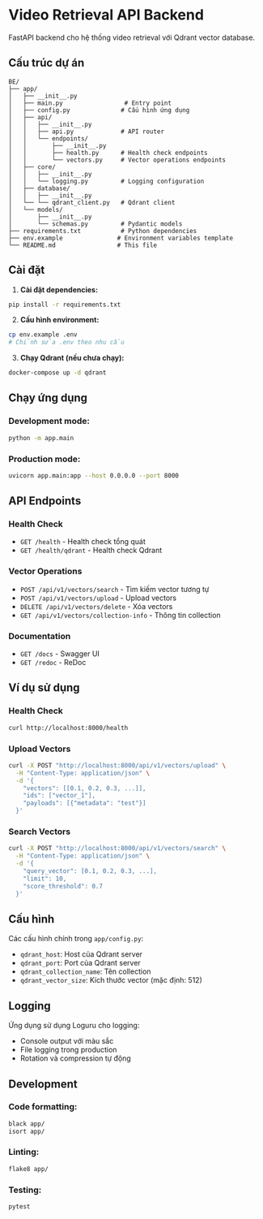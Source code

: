 # Video Retrieval API Backend

FastAPI backend cho hệ thống video retrieval với Qdrant vector database.

## Cấu trúc dự án

```
BE/
├── app/
│   ├── __init__.py
│   ├── main.py                 # Entry point
│   ├── config.py              # Cấu hình ứng dụng
│   ├── api/
│   │   ├── __init__.py
│   │   ├── api.py             # API router
│   │   └── endpoints/
│   │       ├── __init__.py
│   │       ├── health.py      # Health check endpoints
│   │       └── vectors.py     # Vector operations endpoints
│   ├── core/
│   │   ├── __init__.py
│   │   └── logging.py         # Logging configuration
│   ├── database/
│   │   ├── __init__.py
│   └── └── qdrant_client.py   # Qdrant client
│   └── models/
│       ├── __init__.py
│       └── schemas.py         # Pydantic models
├── requirements.txt           # Python dependencies
├── env.example               # Environment variables template
└── README.md                 # This file
```

## Cài đặt

1. **Cài đặt dependencies:**
```bash
pip install -r requirements.txt
```

2. **Cấu hình environment:**
```bash
cp env.example .env
# Chỉnh sửa .env theo nhu cầu
```

3. **Chạy Qdrant (nếu chưa chạy):**
```bash
docker-compose up -d qdrant
```

## Chạy ứng dụng

### Development mode:
```bash
python -m app.main
```

### Production mode:
```bash
uvicorn app.main:app --host 0.0.0.0 --port 8000
```

## API Endpoints

### Health Check
- `GET /health` - Health check tổng quát
- `GET /health/qdrant` - Health check Qdrant

### Vector Operations
- `POST /api/v1/vectors/search` - Tìm kiếm vector tương tự
- `POST /api/v1/vectors/upload` - Upload vectors
- `DELETE /api/v1/vectors/delete` - Xóa vectors
- `GET /api/v1/vectors/collection-info` - Thông tin collection

### Documentation
- `GET /docs` - Swagger UI
- `GET /redoc` - ReDoc

## Ví dụ sử dụng

### Health Check
```bash
curl http://localhost:8000/health
```

### Upload Vectors
```bash
curl -X POST "http://localhost:8000/api/v1/vectors/upload" \
  -H "Content-Type: application/json" \
  -d '{
    "vectors": [[0.1, 0.2, 0.3, ...]],
    "ids": ["vector_1"],
    "payloads": [{"metadata": "test"}]
  }'
```

### Search Vectors
```bash
curl -X POST "http://localhost:8000/api/v1/vectors/search" \
  -H "Content-Type: application/json" \
  -d '{
    "query_vector": [0.1, 0.2, 0.3, ...],
    "limit": 10,
    "score_threshold": 0.7
  }'
```

## Cấu hình

Các cấu hình chính trong `app/config.py`:

- `qdrant_host`: Host của Qdrant server
- `qdrant_port`: Port của Qdrant server
- `qdrant_collection_name`: Tên collection
- `qdrant_vector_size`: Kích thước vector (mặc định: 512)

## Logging

Ứng dụng sử dụng Loguru cho logging:
- Console output với màu sắc
- File logging trong production
- Rotation và compression tự động

## Development

### Code formatting:
```bash
black app/
isort app/
```

### Linting:
```bash
flake8 app/
```

### Testing:
```bash
pytest
```
